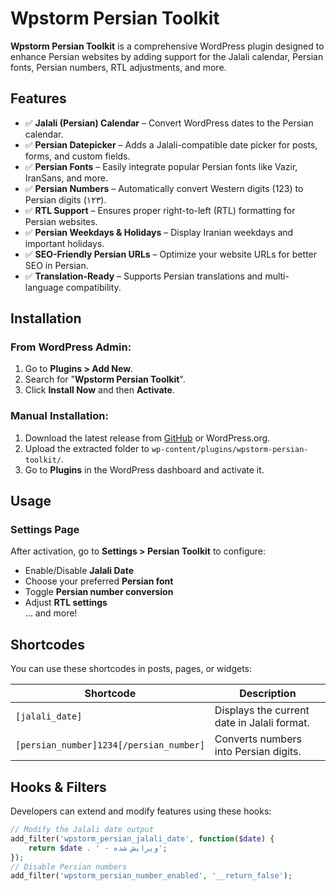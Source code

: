 # Wpstorm Persian Toolkit

**Wpstorm Persian Toolkit** is a comprehensive WordPress plugin designed to enhance Persian websites by adding support for the Jalali calendar, Persian fonts, Persian numbers, RTL adjustments, and more.

## Features

- ✅ **Jalali (Persian) Calendar** – Convert WordPress dates to the Persian calendar.
- ✅ **Persian Datepicker** – Adds a Jalali-compatible date picker for posts, forms, and custom fields.
- ✅ **Persian Fonts** – Easily integrate popular Persian fonts like Vazir, IranSans, and more.
- ✅ **Persian Numbers** – Automatically convert Western digits (123) to Persian digits (۱۲۳).
- ✅ **RTL Support** – Ensures proper right-to-left (RTL) formatting for Persian websites.
- ✅ **Persian Weekdays & Holidays** – Display Iranian weekdays and important holidays.
- ✅ **SEO-Friendly Persian URLs** – Optimize your website URLs for better SEO in Persian.
- ✅ **Translation-Ready** – Supports Persian translations and multi-language compatibility.

## Installation

### From WordPress Admin:

1. Go to **Plugins > Add New**.
2. Search for "**Wpstorm Persian Toolkit**".
3. Click **Install Now** and then **Activate**.

### Manual Installation:

1. Download the latest release from [GitHub](https://github.com/your-repo) or WordPress.org.
2. Upload the extracted folder to `wp-content/plugins/wpstorm-persian-toolkit/`.
3. Go to **Plugins** in the WordPress dashboard and activate it.

## Usage

### Settings Page

After activation, go to **Settings > Persian Toolkit** to configure:

- Enable/Disable **Jalali Date**
- Choose your preferred **Persian font**
- Toggle **Persian number conversion**
- Adjust **RTL settings**  
  ... and more!

## Shortcodes

You can use these shortcodes in posts, pages, or widgets:

| Shortcode                               | Description                                 |
| --------------------------------------- | ------------------------------------------- |
| `[jalali_date]`                         | Displays the current date in Jalali format. |
| `[persian_number]1234[/persian_number]` | Converts numbers into Persian digits.       |

## Hooks & Filters

Developers can extend and modify features using these hooks:

```php
// Modify the Jalali date output
add_filter('wpstorm_persian_jalali_date', function($date) {
    return $date . ' - ویرایش شده';
});
// Disable Persian numbers
add_filter('wpstorm_persian_number_enabled', '__return_false');
```
